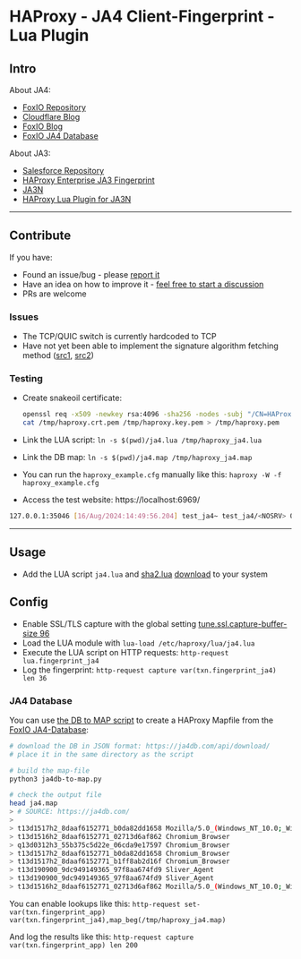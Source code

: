 # HAProxy - JA4 Client-Fingerprint - Lua Plugin

## Intro

About JA4:

* [FoxIO Repository](https://github.com/FoxIO-LLC/ja4)
* [Cloudflare Blog](https://blog.cloudflare.com/ja4-signals)
* [FoxIO Blog](https://blog.foxio.io/ja4%2B-network-fingerprinting)
* [FoxIO JA4 Database](https://ja4db.com/)

About JA3:
* [Salesforce Repository](https://github.com/salesforce/ja3)
* [HAProxy Enterprise JA3 Fingerprint](https://customer-docs.haproxy.com/bot-management/client-fingerprinting/tls-fingerprint/)
* [JA3N](https://tlsfingerprint.io/norm_fp)
* [HAProxy Lua Plugin for JA3N](https://gist.github.com/superstes/0d0a94cb70f2e2713f4a90fa88160795)

----

## Contribute

If you have:

* Found an issue/bug - please [report it](https://github.com/O-X-L/haproxy-ja4/issues/new)
* Have an idea on how to improve it - [feel free to start a discussion](https://github.com/O-X-L/haproxy-ja4/discussions/new/choose)
* PRs are welcome

### Issues

* The TCP/QUIC switch is currently hardcoded to TCP
* Have not yet been able to implement the signature algorithm fetching method ([src1](https://github.com/FoxIO-LLC/ja4/blob/main/python/common.py#L147), [src2](https://github.com/FoxIO-LLC/ja4/blob/main/python/ja4.py#L215))

### Testing

* Create snakeoil certificate:

  ```bash
  openssl req -x509 -newkey rsa:4096 -sha256 -nodes -subj "/CN=HAProxy JA4 Test" -addext "subjectAltName = DNS:localhost,IP:127.0.0.1" -keyout /tmp/haproxy.key.pem -out /tmp/haproxy.crt.pem -days 30
  cat /tmp/haproxy.crt.pem /tmp/haproxy.key.pem > /tmp/haproxy.pem
  ```

* Link the LUA script: `ln -s $(pwd)/ja4.lua /tmp/haproxy_ja4.lua`
* Link the DB map: `ln -s $(pwd)/ja4.map /tmp/haproxy_ja4.map`
* You can run the `haproxy_example.cfg` manually like this: `haproxy -W -f haproxy_example.cfg`
* Access the test website: https://localhost:6969/


```bash
127.0.0.1:35046 [16/Aug/2024:14:49:56.204] test_ja4~ test_ja4/<NOSRV> 0/-1/-1/-1/0 200 49 - - PR-- 1/1/0/0/0 0/0 {t13d1715h2_002f,0035,009c,009d,1301,1302,1303,c009,c00a,c013,c014,c02b,c02c,c02f,c030,cca8,cca9_0005,000a,000b,000d,0017,001c,0022,0029,002b,002d,0033,fe0d,ff01|t13d1715h2_4a3d28116287_c114573b7948|} "GET https://localhost:6969/ HTTP/2.0"
```

----

## Usage

* Add the LUA script `ja4.lua` and [sha2.lua](https://github.com/Egor-Skriptunoff/pure_lua_SHA) [download](https://raw.githubusercontent.com/Egor-Skriptunoff/pure_lua_SHA/master/sha2.lua) to your system

## Config

* Enable SSL/TLS capture with the global setting [tune.ssl.capture-buffer-size 96](https://www.haproxy.com/documentation/haproxy-configuration-manual/latest/#tune.ssl.capture-buffer-size)
* Load the LUA module with `lua-load /etc/haproxy/lua/ja4.lua`
* Execute the LUA script on HTTP requests: `http-request lua.fingerprint_ja4`
* Log the fingerprint: `http-request capture var(txn.fingerprint_ja4) len 36`

### JA4 Database

You can use [the DB to MAP script](https://github.com/O-X-L/haproxy-ja4/blob/latest/ja4db-to-map.py) to create a HAProxy Mapfile from the [FoxIO JA4-Database](https://ja4db.com/):

```bash
# download the DB in JSON format: https://ja4db.com/api/download/
# place it in the same directory as the script

# build the map-file
python3 ja4db-to-map.py

# check the output file
head ja4.map
> # SOURCE: https://ja4db.com/
> 
> t13d1517h2_8daaf6152771_b0da82dd1658 Mozilla/5.0_(Windows_NT_10.0;_Win64;_x64)_AppleWebKit/537.36_(KHTML,_like_Gecko)_Chrome/125.0.0.0_Safari/537.36
> t13d1516h2_8daaf6152771_02713d6af862 Chromium_Browser
> q13d0312h3_55b375c5d22e_06cda9e17597 Chromium_Browser
> t13d1517h2_8daaf6152771_b0da82dd1658 Chromium_Browser
> t13d1517h2_8daaf6152771_b1ff8ab2d16f Chromium_Browser
> t13d190900_9dc949149365_97f8aa674fd9 Sliver_Agent
> t13d190900_9dc949149365_97f8aa674fd9 Sliver_Agent
> t13d1516h2_8daaf6152771_02713d6af862 Mozilla/5.0_(Windows_NT_10.0;_Win64;_x64)_AppleWebKit/537.36_(KHTML,_like_Gecko)_Chrome/125.0.0.0_Safari/537.36
```

You can enable lookups like this: `http-request set-var(txn.fingerprint_app) var(txn.fingerprint_ja4),map_beg(/tmp/haproxy_ja4.map)`

And log the results like this: `http-request capture var(txn.fingerprint_app) len 200`
